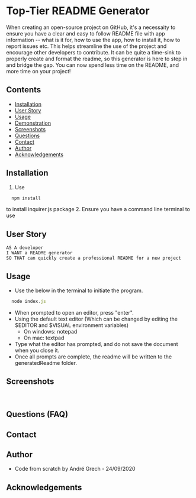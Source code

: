 # Top-Tier README Generator

When creating an open-source project on GitHub, it's a necessaity to ensure you have a clear and easy to follow README file with app information -- what is it for, how to use the app, how to install it, how to report issues etc. This helps streamline the use of the project and encourage other developers to contribute. It can be quite a time-sink to properly create and format the readme, so this generator is here to step in and bridge the gap. You can now spend less time on the README, and more time on your project!

## Contents

- [Installation](#installation)
- [User Story](#userstory)
- [Usage](#usage)
- [Demonstration](#demonstration)
- [Screenshots](#screenshots)
- [Questions](#questions)
- [Contact](#contact)
- [Author](#authors)
- [Acknowledgements](#acknowledgements)

## Installation

1. Use

```javascript
  npm install
```

to install inquirer.js package 2. Ensure you have a command line terminal to use

## User Story

```
AS A developer
I WANT a README generator
SO THAT can quickly create a professional README for a new project
```

## Usage

- Use the below in the terminal to initiate the program.

```javascript
  node index.js
```

- When prompted to open an editor, press "enter".
- Using the default text editor (Which can be changed by editing the $EDITOR and $VISUAL environment variables)
  - On windows: notepad
  - On mac: textpad
- Type what the editor has prompted, and do not save the document when you close it.
- Once all prompts are complete, the readme will be written to the generatedReadme folder.

## Screenshots

![]()
![]()
![]()
![]()
![]()
![]()
![]()
![]()
![]()
![]()

## Questions (FAQ)

## Contact

## Author

- Code from scratch by Andr&eacute; Grech - 24/09/2020

## Acknowledgements
